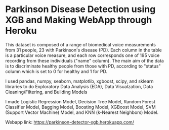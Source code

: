 # Parkinson Disease Detection using XGB and Making WebApp through Heroku
This dataset is composed of a range of biomedical voice measurements from 31 people, 23 with Parkinson's disease (PD). Each column in the table is a particular voice measure, and each row corresponds one of 195 voice recording from these individuals ("name" column). The main aim of the data is to discriminate healthy people from those with PD, according to "status" column which is set to 0 for healthy and 1 for PD.

I used pandas, numpy, seaborn, matplotlib, xgboost, scipy, and sklearn libraries to do Exploratory Data Analysis (EDA), Data Visualzation, Data Cleaning/Filtering, and Building Models

I made Logistic Regression Model, Decision Tree Model, Random Forest Classifier Model, Bagging Model, Boosting Model, XGBoost Model, SVM (Support Vector Machine) Model, and KNN (k-Nearest Neighbors) Model.

Webapp link: https://parkinson-detector-xgb.herokuapp.com/
